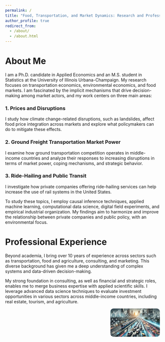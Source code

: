 ```yaml
---
permalink: /
title: "Food, Transportation, and Market Dynamics: Research and Professional Insights"
author_profile: true
redirect_from: 
  - /about/
  - /about.html
---
```


# About Me

I am a Ph.D. candidate in Applied Economics and an M.S. student in Statistics at the University of Illinois Urbana-Champaign. My research focuses on transportation economics, environmental economics, and food markets. I am fascinated by the implicit mechanisms that drive decision-making among market actors, and my work centers on three main areas:

### 1. Prices and Disruptions
I study how climate change-related disruptions, such as landslides, affect food price integration across markets and explore what policymakers can do to mitigate these effects.  

### 2. Ground Freight Transportation Market Power
I examine how ground transportation competition operates in middle-income countries and analyze their responses to increasing disruptions in terms of market power, coping mechanisms, and strategic behavior.  

### 3. Ride-Hailing and Public Transit
I investigate how private companies offering ride-hailing services can help increase the use of rail systems in the United States.  

To study these topics, I employ causal inference techniques, applied machine learning, computational data science, digital field experiments, and empirical industrial organization. My findings aim to harmonize and improve the relationship between private companies and public policy, with an environmental focus.  

# Professional Experience

Beyond academia, I bring over 10 years of experience across sectors such as transportation, food and agriculture, consulting, and marketing. This diverse background has given me a deep understanding of complex systems and data-driven decision-making.

My strong foundation in consulting, as well as financial and strategic roles, enables me to merge business expertise with applied scientific skills. I leverage advanced data science techniques to evaluate investment opportunities in various sectors across middle-income countries, including real estate, tourism, and agriculture.

<div style="display: flex; align-items: flex-start; justify-content: space-between; gap: 20px;">

<div style="flex: 2;">
  
</div>

<div style="flex: 1;">
<img src="/images/transport_img.webp" alt="Your Image" style="width: 100%; border-radius: 10px;">
</div>

</div>
